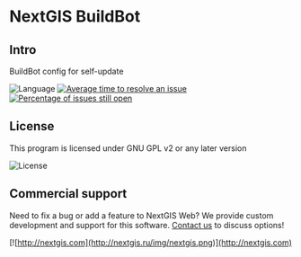 # NextGIS BuildBot

## Intro

BuildBot config for self-update

![Language](https://img.shields.io/badge/Language-Python-green.svg?maxAge=2592000)
[![Average time to resolve an issue](http://isitmaintained.com/badge/resolution/nextgis/buildbot.svg)](http://isitmaintained.com/project/nextgis/buildbot "Average time to resolve an issue")
[![Percentage of issues still open](http://isitmaintained.com/badge/open/nextgis/buildbot.svg)](http://isitmaintained.com/project/nextgis/buildbot "Percentage of issues still open")

<!-- # Build status

![build status](http://buildbot.nextgis.com/png?builder=selfupdate) -->


## License

This program is licensed under GNU GPL v2 or any later version

![License](https://img.shields.io/badge/License-GPL%20v2-blue.svg?maxAge=2592000)

## Commercial support

Need to fix a bug or add a feature to NextGIS Web? We provide custom development
and support for this software. [Contact us](http://nextgis.ru/en/contact/) to
discuss options!

[![http://nextgis.com](http://nextgis.ru/img/nextgis.png)](http://nextgis.com)
